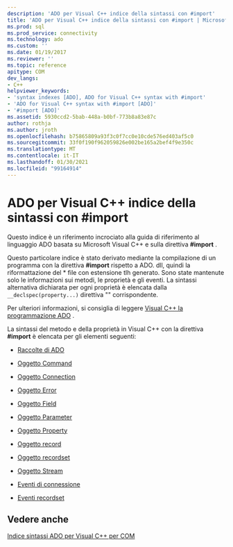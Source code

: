 ```yaml
---
description: 'ADO per Visual C++ indice della sintassi con #import'
title: 'ADO per Visual C++ indice della sintassi con #import | Microsoft Docs'
ms.prod: sql
ms.prod_service: connectivity
ms.technology: ado
ms.custom: ''
ms.date: 01/19/2017
ms.reviewer: ''
ms.topic: reference
apitype: COM
dev_langs:
- C++
helpviewer_keywords:
- 'syntax indexes [ADO], ADO for Visual C++ syntax with #import'
- 'ADO for Visual C++ syntax with #import [ADO]'
- '#import [ADO]'
ms.assetid: 5930ccd2-5bab-448a-b0bf-773b8a83e87c
author: rothja
ms.author: jroth
ms.openlocfilehash: b75865809a93f3c0f7cc0e10cde576ed403af5c0
ms.sourcegitcommit: 33f0f190f962059826e002be165a2bef4f9e350c
ms.translationtype: MT
ms.contentlocale: it-IT
ms.lasthandoff: 01/30/2021
ms.locfileid: "99164914"
---
```

# <a name="ado-for-visual-c-syntax-index-with-import"></a>ADO per Visual C++ indice della sintassi con #import
Questo indice è un riferimento incrociato alla guida di riferimento al linguaggio ADO basata su Microsoft Visual C++ e sulla direttiva **#import** .  
  
 Questo particolare indice è stato derivato mediante la compilazione di un programma con la direttiva **#import** rispetto a ADO. dll, quindi la riformattazione del \* file con estensione tlh generato. Sono state mantenute solo le informazioni sui metodi, le proprietà e gli eventi. La sintassi alternativa dichiarata per ogni proprietà è elencata dalla `__declspec(property...)` direttiva "" corrispondente.  
  
 Per ulteriori informazioni, si consiglia di leggere [Visual C++ la programmazione ADO](../../guide/appendixes/visual-c-ado-programming.md) .  
  
 La sintassi del metodo e della proprietà in Visual C++ con la direttiva **#import** è elencata per gli elementi seguenti:  
  
-   [Raccolte di ADO](./collections-visual-c-syntax-index-with-sharpimport.md)  
  
-   [Oggetto Command](./command-visual-c-syntax-index-with-sharpimport.md)  
  
-   [Oggetto Connection](./connection-visual-c-syntax-index-with-sharpimport.md)  
  
-   [Oggetto Error](./error-visual-c-syntax-index-with-sharpimport.md)  
  
-   [Oggetto Field](./field-visual-c-syntax-index-with-sharpimport.md)  
  
-   [Oggetto Parameter](./parameter-visual-c-syntax-index-with-sharpimport.md)  
  
-   [Oggetto Property](./property-visual-c-syntax-index-with-sharpimport.md)  
  
-   [Oggetto record](./record-visual-c-syntax-index-with-sharpimport.md)  
  
-   [Oggetto recordset](./recordset-visual-c-syntax-index-with-sharpimport.md)  
  
-   [Oggetto Stream](./stream-visual-c-syntax-index-with-sharpimport.md)  
  
-   [Eventi di connessione](./connectionevents-visual-c-syntax-index-with-sharpimport.md)  
  
-   [Eventi recordset](./recordsetevents-visual-c-syntax-index-with-sharpimport.md)  
  
## <a name="see-also"></a>Vedere anche  
 [Indice sintassi ADO per Visual C++ per COM](./ado-for-visual-c-syntax-index-for-com.md)